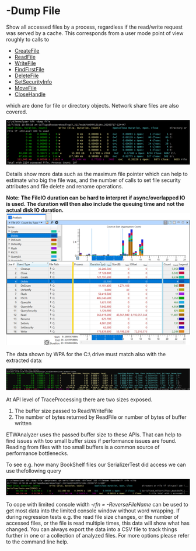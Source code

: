 # -Dump File
Show all accessed files by a process, regardless if the read/write request was served by a cache. This corresponds from a user mode
point of view roughly to calls to 
- [CreateFile](https://docs.microsoft.com/en-us/windows/win32/api/fileapi/nf-fileapi-createfilea)
- [ReadFile](https://docs.microsoft.com/en-us/windows/win32/api/fileapi/nf-fileapi-readfile)
- [WriteFile](https://docs.microsoft.com/en-us/windows/win32/api/fileapi/nf-fileapi-writefile)
- [FindFirstFile](https://docs.microsoft.com/en-us/windows/win32/api/fileapi/nf-fileapi-findfirstfilew)
- [DeleteFile](https://docs.microsoft.com/en-us/windows/win32/api/fileapi/nf-fileapi-deletefilew)
- [SetSecurityInfo](https://docs.microsoft.com/en-us/windows/win32/api/aclapi/nf-aclapi-setsecurityinfo)
- [MoveFile](https://docs.microsoft.com/en-us/windows/win32/api/winbase/nf-winbase-movefilew)
- [CloseHandle](https://docs.microsoft.com/en-us/windows/win32/api/handleapi/nf-handleapi-closehandle)
 
which are done for file or directory objects. Network share files are also covered.

![](Images/DumpFile.png "Dump File")

Details show more data such as the maximum file pointer which can help to estimate who big the file was, and the number of calls
to set file security attributes and file delete and rename operations. 

**Note: The FileIO duration can be hard to interpret if async/overlapped IO is used. The duration will then also include
the queuing time and not the actual disk IO duration.**
![](Images/WPA_FileIO.png)

The data shown by WPA for the C:\ drive must match also with the extracted data:

![](Images/DumpFile_Details.png)

At API level of TraceProcessing there are two sizes exposed. 
1. The buffer size passed to Read/WriteFile
2. The number of bytes returned by ReadFile or number of bytes of buffer written

ETWAnalyzer uses the passed buffer size to these APIs. That can help to find issues with too small buffer
sizes if performance issues are found. Reading from files with too small buffers is a common source of performance bottlenecks.

To see e.g. how many BookShelf files our SerializerTest did access we can use thefollowing query

![](Images/DumpFile_PerFileClippedAndReversed.png "Dump Flile Per File Clipped")

To cope with limited console width *-rfn = -ReverseFileName* can be used to get most data into the limited console
window without word wrapping.
If during regression tests e.g. the read file size changes, or the number of accessed files,
or the file is read multiple times, this data will show what has changed. You can always
export the data into a CSV file to track things further in one or a collection of analyzed files.
For more options please refer to the command line help. 

